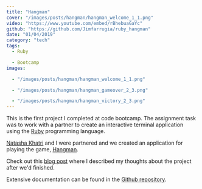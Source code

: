 ```yaml
---
title: "Hangman"
cover: "/images/posts/hangman/hangman_welcome_1_1.png"
video: "https://www.youtube.com/embed/rBhebuaGaYc"
github: "https://github.com/Jimfarrugia/ruby_hangman"
date: "01/04/2019"
category: "tech"
tags:
  - Ruby

  - Bootcamp
images:

  - "/images/posts/hangman/hangman_welcome_1_1.png"

  - "/images/posts/hangman/hangman_gameover_2_3.png"

  - "/images/posts/hangman/hangman_victory_2_3.png"
---
```


This is the first project I completed at code bootcamp. The assignment task was to work with a partner to create an interactive terminal application using the [Ruby](https://en.wikipedia.org/wiki/Ruby_(programming_language)) programming language.

[Natasha Khatri](https://github.com/tashk85) and I were partnered and we created an application for playing the game, [Hangman](https://en.wikipedia.org/wiki/Hangman_(game)).

Check out this [blog post](https://medium.com/@jim_farrugia/code-bootcamp-week-3-first-project-c912a9310c36) where I described my thoughts about the project after we'd finished.

Extensive documentation can be found in the [Github repository](https://github.com/Jimfarrugia/ruby_hangman).
